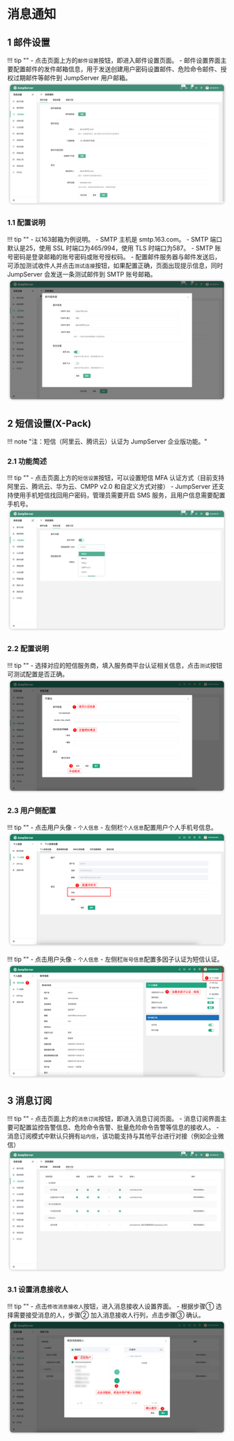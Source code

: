 # 消息通知
## 1 邮件设置
!!! tip ""
    - 点击页面上方的`邮件设置`按钮，即进入邮件设置页面。
    - 邮件设置界面主要配置邮件的发件邮箱信息，用于发送创建用户密码设置邮件、危险命令邮件、授权过期邮件等邮件到 JumpServer 用户邮箱。
![notify01](../../img/notify01.png)

### 1.1 配置说明
!!! tip ""
    - 以163邮箱为例说明。
    - SMTP 主机是 smtp.163.com。 
    - SMTP 端口默认是25，使用 SSL 时端口为465/994，使用 TLS 时端口为587。
    - SMTP 账号密码是登录邮箱的账号密码或账号授权码。
    - 配置邮件服务器与邮件发送后，可添加测试收件人并点击`测试连接`按钮，如果配置正确，页面出现提示信息，同时 JumpServer 会发送一条测试邮件到 SMTP 账号邮箱。
![notify02](../../img/notify02.png)

## 2 短信设置(X-Pack)
!!! note "注：短信（阿里云、腾讯云）认证为 JumpServer 企业版功能。"

### 2.1 功能简述
!!! tip ""
    - 点击页面上方的`短信设置`按钮，可以设置短信 MFA 认证方式（目前支持阿里云、腾讯云、华为云、CMPP v2.0 和自定义方式对接）
    - JumpServer 还支持使用手机短信找回用户密码，管理员需要开启 SMS 服务，且用户信息需要配置手机号。
![notify03](../../img/notify03.png)

### 2.2 配置说明
!!! tip ""
    - 选择对应的短信服务商，填入服务商平台认证相关信息，点击`测试`按钮可测试配置是否正确。
![sms02](../../img/sms02.png)

### 2.3 用户侧配置
!!! tip ""
    - 点击用户头像 - `个人信息` - 左侧栏`个人信息`配置用户个人手机号信息。
![sms04](../../img/sms04.png)

!!! tip ""
    - 点击用户头像 - `个人信息` - 左侧栏`账号信息`配置多因子认证为短信认证。
![sms03](../../img/sms03.png)

## 3 消息订阅
!!! tip ""
    - 点击页面上方的`消息订阅`按钮，即进入消息订阅页面。
    - 消息订阅界面主要可配置监控告警信息、危险命令告警、批量危险命令告警等信息的接收人。
    - 消息订阅模式中默认只拥有`站内信`，该功能支持与其他平台进行对接（例如企业微信）
![notify04](../../img/notify04.png)

### 3.1 设置消息接收人
!!! tip ""
    - 点击`修改消息接收人`按钮，进入消息接收人设置界面。
    - 根据步骤① 选择需要接受消息的人，步骤② 加入消息接收人行列，点击步骤③ 确认。
![message02](../../img/message02.png)

